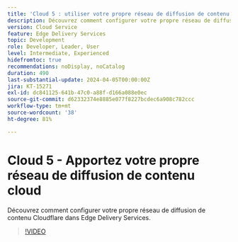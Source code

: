 ```yaml
---
title: 'Cloud 5 : utiliser votre propre réseau de diffusion de contenu Cloudflare'
description: Découvrez comment configurer votre propre réseau de diffusion de contenu Cloudflare dans Edge Delivery Services.
version: Cloud Service
feature: Edge Delivery Services
topic: Development
role: Developer, Leader, User
level: Intermediate, Experienced
hidefromtoc: true
recommendations: noDisplay, noCatalog
duration: 490
last-substantial-update: 2024-04-05T00:00:00Z
jira: KT-15271
exl-id: dc841125-641b-47c0-a88f-d166a088e0ec
source-git-commit: d62332374e8885e077f8227bcdec6a908c782ccc
workflow-type: tm+mt
source-wordcount: '38'
ht-degree: 81%

---
```


# Cloud 5 - Apportez votre propre réseau de diffusion de contenu cloud

Découvrez comment configurer votre propre réseau de diffusion de contenu Cloudflare dans Edge Delivery Services.

>[!VIDEO](https://video.tv.adobe.com/v/3428100/?quality=12&learn=on)

